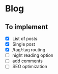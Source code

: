 # Blog

## To implement

- [x] List of posts
- [x] Single post
- [x] /tag/:tag routing
- [ ] night reading option
- [ ] add comments
- [ ] SEO optimization